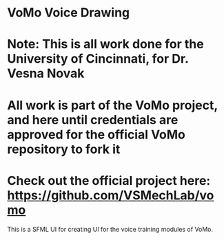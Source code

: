 # VoMo Voice Drawing

# Note: This is all work done for the University of Cincinnati, for Dr. Vesna Novak
# All work is part of the VoMo project, and here until credentials are approved for the official VoMo repository to fork it
# Check out the official project here: https://github.com/VSMechLab/vomo

 This is a SFML UI for creating UI for the voice training modules of VoMo.


